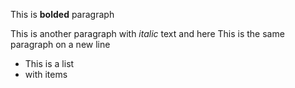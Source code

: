 This is **bolded** paragraph

This is another paragraph with *italic* text and  here
This is the same paragraph on a new line

* This is a list
* with items
